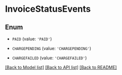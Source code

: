 # InvoiceStatusEvents


## Enum

* `PAID` (value: `'PAID'`)

* `CHARGEPENDING` (value: `'CHARGEPENDING'`)

* `CHARGEFAILED` (value: `'CHARGEFAILED'`)

[[Back to Model list]](../README.md#documentation-for-models) [[Back to API list]](../README.md#documentation-for-api-endpoints) [[Back to README]](../README.md)


